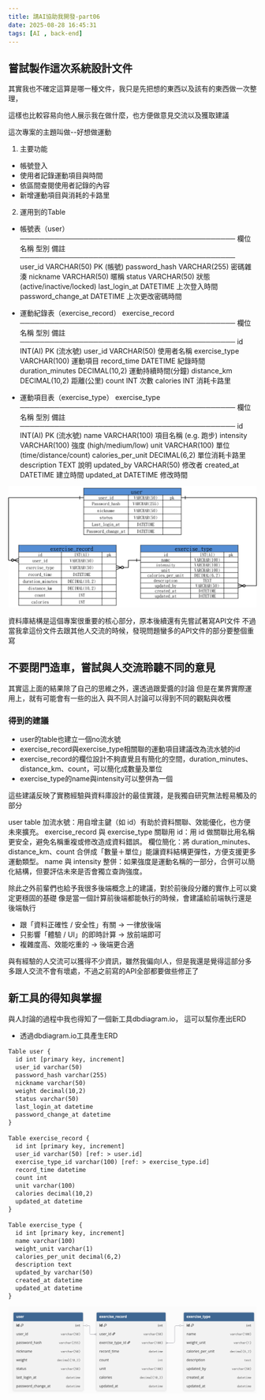 ```yaml
---
title: 請AI協助我開發-part06
date: 2025-08-28 16:45:31
tags: [AI , back-end]
---
```


## 嘗試製作這次系統設計文件

其實我也不確定這算是哪一種文件，我只是先把想的東西以及該有的東西做一次整理，

這樣也比較容易向他人展示我在做什麼，也方便做意見交流以及獲取建議

這次專案的主題叫做--好想做運動

1. 主要功能
* 帳號登入
* 使用者記錄運動項目與時間
* 依區間查閱使用者記錄的內容
* 新增運動項目與消耗的卡路里

2. 運用到的Table
* 帳號表（user）
────────────────────────────────────────────
欄位名稱            型別            備註
────────────────────────────────────────────
user_id            VARCHAR(50)     PK (帳號)
password_hash      VARCHAR(255)    密碼雜湊
nickname           VARCHAR(50)     暱稱
status             VARCHAR(50)     狀態 (active/inactive/locked)
last_login_at      DATETIME        上次登入時間
password_change_at DATETIME        上次更改密碼時間

* 運動紀錄表（exercise_record）
exercise_record
────────────────────────────────────────────
欄位名稱            型別            備註
────────────────────────────────────────────
id                 INT(AI)         PK (流水號)
user_id            VARCHAR(50)     使用者名稱
exercise_type      VARCHAR(100)    運動項目
record_time        DATETIME        紀錄時間
duration_minutes   DECIMAL(10,2)   運動持續時間(分鐘)
distance_km        DECIMAL(10,2)   距離(公里)
count              INT             次數
calories           INT             消耗卡路里

* 運動項目表（exercise_type）
exercise_type
────────────────────────────────────────────
欄位名稱            型別            備註
────────────────────────────────────────────
id                 INT(AI)         PK (流水號)
name               VARCHAR(100)    項目名稱 (e.g. 跑步)
intensity          VARCHAR(100)    強度 (high/medium/low)
unit               VARCHAR(100)    單位 (time/distance/count)
calories_per_unit  DECIMAL(6,2)    單位消耗卡路里
description        TEXT            說明
updated_by         VARCHAR(50)     修改者
created_at         DATETIME        建立時間
updated_at         DATETIME        修改時間

![ERD初版-土法煉鋼版](images/ERD_ver.init.png)

資料庫結構是這個專案很重要的核心部分，原本後續還有先嘗試著寫API文件
不過當我拿這份文件去跟其他人交流的時候，發現問題蠻多的API文件的部分要整個重寫

## 不要閉門造車，嘗試與人交流聆聽不同的意見

其實這上面的結果除了自己的思維之外，還透過跟愛醬的討論
但是在業界實際運用上，就有可能會有一些的出入
與不同人討論可以得到不同的觀點與收穫

### 得到的建議

* user的table也建立一個no流水號
* exercise_record與exercise_type相關聯的運動項目建議改為流水號的id
* exercise_record的欄位設計不夠直覺且有簡化的空間，duration_minutes、distance_km、count，可以簡化成數量及單位
* exercise_type的name與intensity可以整併為一個

這些建議反映了實務經驗與資料庫設計的最佳實踐，是我獨自研究無法輕易觸及的部分

user table 加流水號：用自增主鍵（如 id）有助於資料關聯、效能優化，也方便未來擴充。
exercise_record 與 exercise_type 關聯用 id：用 id 做關聯比用名稱更安全，避免名稱重複或修改造成資料錯誤。
欄位簡化：將 duration_minutes、distance_km、count 合併成「數量＋單位」能讓資料結構更彈性，方便支援更多運動類型。
name 與 intensity 整併：如果強度是運動名稱的一部分，合併可以簡化結構，但要評估未來是否會獨立查詢強度。

除此之外前輩們也給予我很多後端概念上的建議，對於前後段分離的實作上可以奠定更穩固的基礎
像是當一個計算前後端都能執行的時候，會建議給前端執行還是後端執行
* 跟「資料正確性 / 安全性」有關 → 一律放後端
* 只影響「體驗 / UI」的即時計算 → 放前端即可
* 複雜度高、效能吃重的 → 後端更合適

與有經驗的人交流可以獲得不少資訊，雖然我偏向I人，但是我還是覺得這部分多多跟人交流不會有壞處，不過之前寫的API全部都要做些修正了

## 新工具的得知與掌握

與人討論的過程中我也得知了一個新工具dbdiagram.io，
這可以幫你產出ERD

* 透過dbdiagram.io工具產生ERD

```
Table user {
  id int [primary key, increment]
  user_id varchar(50)
  password_hash varchar(255)
  nickname varchar(50)
  weight decimal(10,2)
  status varchar(50)
  last_login_at datetime
  password_change_at datetime
}

Table exercise_record {
  id int [primary key, increment]
  user_id varchar(50) [ref: > user.id]
  exercise_type_id varchar(100) [ref: > exercise_type.id]
  record_time datetime
  count int
  unit varchar(100)
  calories decimal(10,2)
  updated_at datetime
}

Table exercise_type {
  id int [primary key, increment]
  name varchar(100)
  weight_unit varchar(1)
  calories_per_unit decimal(6,2)
  description text
  updated_by varchar(50)
  created_at datetime
  updated_at datetime
}
```


![ERD修改版-dbdiagram版](images/ERD_ver.01.png)